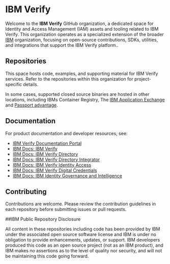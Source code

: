 # IBM Verify

Welcome to the **IBM Verify** GitHub organization, a dedicated space for Identity and Access Management (IAM) assets and tooling related to IBM Verify. This organization operates as a specialized extension of the broader [IBM](https://github.com/IBM) organization, focusing on open-source contributions, SDKs, utilities, and integrations that support the IBM Verify platform..

## Repositories

This space hosts code, examples, and supporting material for IBM Verify services. Refer to the repositories within this organization for project-specific details.

In some cases, supported closed source binaries are hosted in other locations, including IBMs Container Registry, The [IBM Application Exchange
](https://apps.xforce.ibmcloud.com/?br=IdentityandAccess) and [Passport advantage](https://www.ibm.com/software/passportadvantage/pao_customer.html).
## Documentation

For product documentation and developer resources, see:

- [IBM Verify Documentation Portal](https://docs.verify.ibm.com/)
- [IBM Docs: IBM Verify](https://www.ibm.com/docs/en/security-verify)  
- [IBM Docs: IBM Verify Directory](https://www.ibm.com/docs/en/svd)  
- [IBM Docs: IBM Verify Directory Integrator](https://www.ibm.com/docs/en/svdi)  
- [IBM Docs: IBM Verify Identity Access](https://www.ibm.com/docs/en/sva)  
- [IBM Docs: IBM Verify Digital Credentials](https://www.ibm.com/docs/en/viadc)  
- [IBM Docs: IBM Identity Governance and Intelligence](https://www.ibm.com/docs/en/sig-and-i)  

## Contributing

Contributions are welcome. Please review the contribution guidelines in each repository before submitting issues or pull requests.

##IBM Public Repository Disclosure

All content in these repositories including code has been provided by IBM under the associated open source software license and IBM is under no obligation to provide enhancements, updates, or support. IBM developers produced this code as an open source project (not as an IBM product), and IBM makes no assertions as to the level of quality nor security, and will not be maintaining this code going forward.
